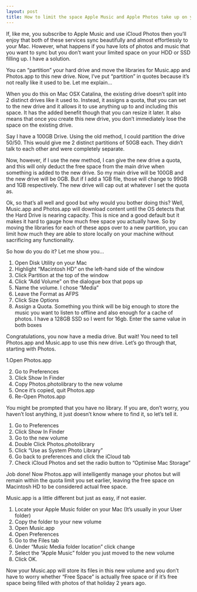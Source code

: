```yaml
---
layout: post
title: How to limit the space Apple Music and Apple Photos take up on your Mac Hard Drive
---
```


If, like me, you subscribe to Apple Music and use iCloud Photos then you’ll enjoy that both of these services sync beautifully and almost effortlessly to your Mac. However, what happens if you have lots of photos and music that you want to sync but you don’t want your limited space on your HDD or SSD filling up. I have a solution.

You can “partition” your hard drive and move the libraries for Music.app and Photos.app to this new drive. Now, I’ve put “partition” in quotes because it’s not really like it used to be. Let me explain…

When you do this on Mac OSX Catalina, the existing drive doesn’t split into 2 distinct drives like it used to. Instead, it assigns a quota, that you can set to the new drive and it allows it to use anything up to and including this space. It has the added benefit though that you can resize it later. It also means that once you create this new drive, you don’t immediately lose the space on the existing drive.

Say I have a 100GB Drive. Using the old method, I could partition the drive 50/50. This would give me 2 distinct partitions of 50GB each. They didn’t talk to each other and were completely separate.

Now, however, if I use the new method, I can give the new drive a quota, and this will only deduct the free space from the main drive when something is added to the new drive. So my main drive will be 100GB and the new drive will be 0GB. But if I add a 1GB file, those will change to 99GB and 1GB respectively. The new drive will cap out at whatever I set the quota as.

Ok, so that’s all well and good but why would you bother doing this? Well, Music.app and Photos.app will download content until the OS detects that the Hard Drive is nearing capacity. This is nice and a good default but it makes it hard to gauge how much free space you actually have. So by moving the libraries for each of these apps over to a new partition, you can limit how much they are able to store locally on your machine without sacrificing any functionality.

So how do you do it? Let me show you…

1. Open Disk Utility on your Mac
2. Highlight “Macintosh HD” on the left-hand side of the window
3. Click Partition at the top of the window
4. Click “Add Volume” on the dialogue box that pops up
5. Name the volume. I chose “Media”
6. Leave the Format as AFPS
7. Click Size Options
8. Assign a Quota. Something you think will be big enough to store the music you want to listen to offline and also enough for a cache of photos. I have a 128GB SSD so I went for 16gb. Enter the same value in both boxes

Congratulations, you now have a media drive. But wait! You need to tell Photos.app and Music.app to use this new drive. Let’s go through that, starting with Photos.

1.Open Photos.app

2. Go to Preferences
3. Click Show In Finder
4. Copy Photos.photolibrary to the new volume
5. Once it’s copied, quit Photos.app
6. Re-Open Photos.app

You might be prompted that you have no library. If you are, don’t worry, you haven’t lost anything, it just doesn’t know where to find it, so let’s tell it.

1. Go to Preferences
2. Click Show In Finder
3. Go to the new volume
4. Double Click Photos.photolibrary
5. Click “Use as System Photo Library”
6. Go back to preferences and click the iCloud tab
7. Check iCloud Photos and set the radio button to “Optimise Mac Storage”

Job done! Now Photos.app will intelligently manage your photos but will remain within the quota limit you set earlier, leaving the free space on Macintosh HD to be considered actual free space.

Music.app is a little different but just as easy, if not easier.

1. Locate your Apple Music folder on your Mac (It’s usually in your User folder)
2. Copy the folder to your new volume
3. Open Music.app
4. Open Preferences
5. Go to the Files tab
6. Under “Music Media folder location” click change
7. Select the “Apple Music” folder you just moved to the new volume
8. Click OK.

Now your Music.app will store its files in this new volume and you don’t have to worry whether “Free Space” is actually free space or if it’s free space being filled with photos of that holiday 2 years ago.
